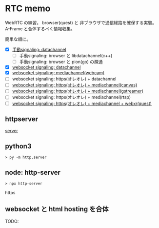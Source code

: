 # RTC memo

WebRTC の練習。
browser(quest) と 非ブラウザで通信経路を確保する実験。
A-Frame と合体するべく情報収集。

簡単な順に。

- [x] [手動signaling: datachannel](./minimum_datachannel/README.md)
  - [ ] 手動signaling: browser と libdatachannel(c++)
  - [ ] 手動signaling: browser と pion(go) の疎通
- [x] [websocket signaling: datachannel](./ws_datachannel/README.md)
- [x] [websocket signaling: mediachannel(webcam)](./ws_mediachannel/README.md)
- [ ] websocket signaling: https(オレオレ) + datachannel
- [ ] [websocket signaling: https(オレオレ) + mediachannel(canvas)](./mediachannel_canvas/README.md)
- [ ] [websocket signaling: https(オレオレ) + mediachannel(gstreamer)](./mediachannel_gst/README.md)
- [ ] websocket signaling: https(オレオレ) + mediachannel(rtsp)
- [ ] [websocket signaling: https(オレオレ) + mediachannel + webxr(quest)](./rtc_xr/README.md)

## httpserver

[server](./server.md)

## python3

```
> py -m http.server
```

## node: http-server

```
> npx http-server
```

https

## websocket と html hosting を合体

TODO:

